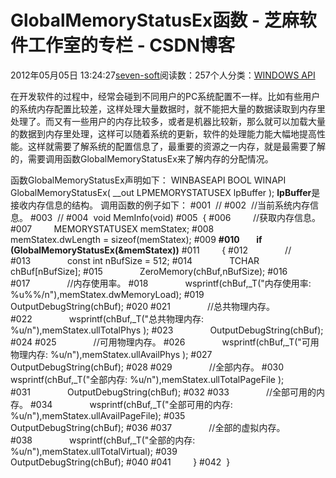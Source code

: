 
# GlobalMemoryStatusEx函数 -  芝麻软件工作室的专栏 - CSDN博客


2012年05月05日 13:24:27[seven-soft](https://me.csdn.net/softn)阅读数：257个人分类：[WINDOWS API																](https://blog.csdn.net/softn/article/category/1130113)



在开发软件的过程中，经常会碰到不同用户的PC系统配置不一样。比如有些用户的系统内存配置比较差，这样处理大量数据时，就不能把大量的数据读取到内存里处理了。而又有一些用户的内存比较多，或者是机器比较新，那么就可以加载大量的数据到内存里处理，这样可以随着系统的更新，软件的处理能力能大幅地提高性能。这样就需要了解系统的配置信息了，最重要的资源之一内存，就是最需要了解的，需要调用函数GlobalMemoryStatusEx来了解内存的分配情况。

函数GlobalMemoryStatusEx声明如下：
WINBASEAPI
BOOL
WINAPI
GlobalMemoryStatusEx(
__out LPMEMORYSTATUSEX lpBuffer
);
**lpBuffer**是接收内存信息的结构。
调用函数的例子如下：
\#001  //
\#002  //当前系统内存信息。
\#003  //
\#004  void MemInfo(void)
\#005  {
\#006         //获取内存信息。
\#007         MEMORYSTATUSEX memStatex;
\#008          memStatex.dwLength = sizeof(memStatex);
\#009
**\#010        if (GlobalMemoryStatusEx(&memStatex))**
\#011         {
\#012               //
\#013               const int nBufSize = 512;
\#014               TCHAR chBuf[nBufSize];
\#015               ZeroMemory(chBuf,nBufSize);
\#016
\#017               //内存使用率。
\#018               wsprintf(chBuf,_T("内存使用率: %u%%/n"),memStatex.dwMemoryLoad);
\#019               OutputDebugString(chBuf);
\#020
\#021               //总共物理内存。
\#022               wsprintf(chBuf,_T("总共物理内存: %u/n"),memStatex.ullTotalPhys );
\#023               OutputDebugString(chBuf);
\#024
\#025               //可用物理内存。
\#026               wsprintf(chBuf,_T("可用物理内存: %u/n"),memStatex.ullAvailPhys );
\#027               OutputDebugString(chBuf);
\#028
\#029               //全部内存。
\#030               wsprintf(chBuf,_T("全部内存: %u/n"),memStatex.ullTotalPageFile );
\#031               OutputDebugString(chBuf);
\#032
\#033               //全部可用的内存。
\#034               wsprintf(chBuf,_T("全部可用的内存: %u/n"),memStatex.ullAvailPageFile);
\#035               OutputDebugString(chBuf);
\#036
\#037               //全部的虚拟内存。
\#038               wsprintf(chBuf,_T("全部的内存: %u/n"),memStatex.ullTotalVirtual);
\#039               OutputDebugString(chBuf);
\#040
\#041         }
\#042  }


